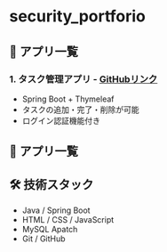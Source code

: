 # security_portforio

## 📌 アプリ一覧

### 1. タスク管理アプリ - [GitHubリンク](https://github.com/rokloc/SimpleTodoAPP)
- Spring Boot + Thymeleaf
- タスクの追加・完了・削除が可能
- ログイン認証機能付き
## 📌 アプリ一覧


## 🛠 技術スタック
- Java / Spring Boot
- HTML / CSS / JavaScript
- MySQL
  Apatch
- Git / GitHub

